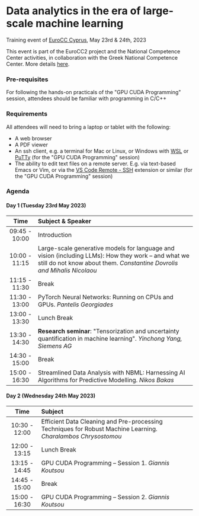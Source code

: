 # Data analytics in the era of large-scale machine learning
Training event of [EuroCC
Cyprus](https://eurocc.cyi.ac.cy),
May 23rd & 24th, 2023

This event is part of the EuroCC2 project and the National Competence
Center activities, in collaboration with the Greek National Competence
Center. More details [here](https://eurocc.cyi.ac.cy/data-analytics-in-the-era-of-large-scale-machine-learning/).

### Pre-requisites
For following the hands-on practicals of the "GPU CUDA Programming"
session, attendees should be familiar with programming in C/C++

### Requirements
All attendees will need to bring a laptop or tablet with the
following:

- A web browser
- A PDF viewer
- An ssh client, e.g. a terminal for Mac or Linux, or Windows with
  [WSL](https://learn.microsoft.com/en-us/windows/wsl/install) or
  [PuTTy](https://www.putty.org) (for the "GPU CUDA Programming"
  session)
- The ability to edit text files on a remote server. E.g. via
  text-based Emacs or Vim, or via the [VS Code Remote -
  SSH](https://code.visualstudio.com/docs/remote/ssh) extension or
  similar (for the "GPU CUDA Programming" session)
  
### Agenda

#### Day 1 (Tuesday 23rd May 2023)

| Time   | Subject & Speaker  |
| :----: | :---      |
| 09:45 - 10:00  | Introduction |
| 10:00 - 11:15 | Large-scale generative models for language and vision (including LLMs): How they work – and what we still do not know about them. _Constantine Dovrolis and Mihalis Nicolaou_ |
| 11:15 - 11:30  | Break |
| 11:30 - 13:00  | PyTorch Neural Networks: Running on CPUs and GPUs. _Pantelis Georgiades_ |
| 13:00 - 13:30  |Lunch Break|
|13:30 - 14:30| **Research seminar**: "Tensorization and uncertainty quantification in machine learning". _Yinchong Yang, Siemens AG_ |
|14:30 - 15:00| Break|
|15:00 - 16:30| Streamlined Data Analysis with NBML: Harnessing AI Algorithms for Predictive Modelling. _Nikos Bakas_|

#### Day 2 (Wednesday 24th May 2023)

| Time| Subject  |
| :----: | :---      |
| 10:30 - 12:00| Efficient Data Cleaning and Pre-processing Techniques for Robust Machine Learning. _Charalambos Chrysostomou_|
| 12:00 - 13:15| Lunch Break                |
| 13:15 - 14:45| GPU CUDA Programming – Session 1. _Giannis Koutsou_|
| 14:45 - 15:00| Break |
| 15:00 - 16:30| GPU CUDA Programming – Session 2. _Giannis Koutsou_|


